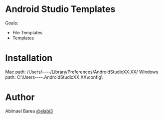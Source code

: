 # Android Studio Templates

Goals:

  - File Templates
  - Templates


# Installation

Mac path:
/Users/----/Library/Preferences/AndroidStudioXX.XX/
Windows path:
C:\Users\----\.AndroidStudioXX.XX\config\

# Author

Abimael Barea [@elabi3](https://github.com/elabi3)
